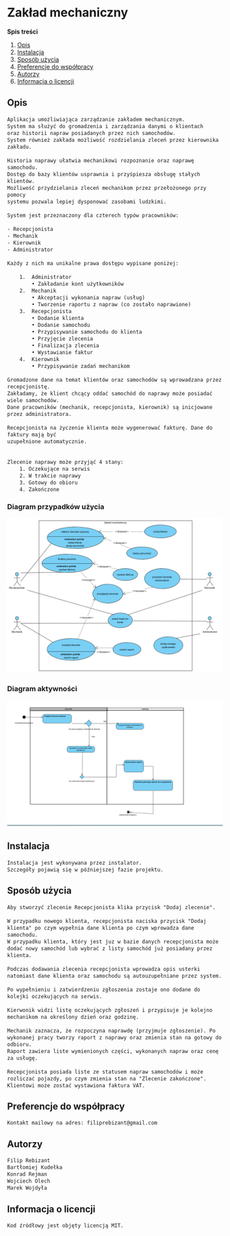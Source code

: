 # Zakład mechaniczny

**Spis treści**

 1. [Opis](#opis)
 2. [Instalacja](#Instalacja)
 3. [Sposób użycia](#sposób-użycia)
 4. [Preferencje do współpracy](#preferencje-do-współpracy)
 5. [Autorzy](#autorzy)
 6. [Informacja o licencji](#informacja-o-licencji)
 
 
## Opis
    Aplikacja umożliwiająca zarządzanie zakładem mechanicznym.
    System ma służyć do gromadzenia i zarządzania danymi o klientach
    oraz historii napraw posiadanych przez nich samochodów.
    System również zakłada możliwość rozdzielania zleceń przez kierownika zakładu.

    Historia naprawy ułatwia mechanikowi rozpoznanie oraz naprawę samochodu.
    Dostęp do bazy klientów usprawnia i przyśpiesza obsługę stałych klientów.
    Możliwość przydzielania zleceń mechanikom przez przełożonego przy pomocy
    systemu pozwala lepiej dysponować zasobami ludzkimi.

    System jest przeznaczony dla czterech typów pracowników:

    - Recepcjonista
    - Mechanik
    - Kierownik
    - Administrator

    Każdy z nich ma unikalne prawa dostępu wypisane poniżej:
    
        1.	Administrator
            • Zakładanie kont użytkowników
        2.	Mechanik
            • Akceptacji wykonania napraw (usług)
            • Tworzenie raportu z napraw (co zostało naprawione)
        3.	Recepcjonista
            • Dodanie klienta
            • Dodanie samochodu
            • Przypisywanie samochodu do klienta
            • Przyjęcie zlecenia
            • Finalizacja zlecenia 
            • Wystawianie faktur
        4.	Kierownik
            • Przypisywanie zadań mechanikom
    
    Gromadzone dane na temat klientów oraz samochodów są wprowadzana przez recepcjonistę.
    Zakładamy, że klient chcący oddać samochód do naprawy może posiadać wiele samochodów.
    Dane pracowników (mechanik, recepcjonista, kierownik) są inicjowane przez administratora.
    
    Recepcjonista na życzenie klienta może wygenerować fakturę. Dane do faktury mają być
    uzupełnione automatycznie.

    
    Zlecenie naprawy może przyjąć 4 stany: 
        1. Oczekujące na serwis
        2. W trakcie naprawy
        3. Gotowy do obioru
        4. Zakończone

### Diagram przypadków użycia
![Screenshot](diagrams/use_cases_diagram.png)
### Diagram aktywności
![Screenshot](diagrams/activity_diagram.png)
    
## Instalacja
    Instalacja jest wykonywana przez instalator. 
    Szczegóły pojawią się w późniejszej fazie projektu.
## Sposób użycia
    Aby stworzyć zlecenie Recepcjonista klika przycisk "Dodaj zlecenie".
    
    W przypadku nowego klienta, recepcjonista naciska przycisk "Dodaj klienta" po czym wypełnia dane klienta po czym wprowadza dane samochodu.
    W przypadku klienta, który jest juz w bazie danych recepcjonista może dodać nowy samochód lub wybrać z listy samochód już posiadany przez klienta.
    
    Podczas dodawania zlecenia recepcjonista wprowadza opis usterki natomiast dane klienta oraz samochodu są autouzupełniane przez system.
    
    Po wypełnieniu i zatwierdzeniu zgłoszenia zostaje ono dodane do kolejki oczekujących na serwis.
    
    Kierwonik widzi listę oczekujących zgłoszeń i przypisuje je kolejno mechanikom na określony dzień oraz godzinę.
    
    Mechanik zaznacza, że rozpoczyna naprawdę (przyjmuje zgłoszenie). Po wykonanej pracy tworzy raport z naprawy oraz zmienia stan na gotowy do odbioru.
    Raport zawiera liste wymienionych części, wykonanych napraw oraz cenę za usługę.
    
    Recepcjonista posiada liste ze statusem napraw samochodów i może rozliczać pojazdy, po czym zmienia stan na "Zlecenie zakończone".
    Klientowi może zostać wystawiona faktura VAT.
    

## Preferencje do współpracy
    Kontakt mailowy na adres: filiprebizant@gmail.com
    
## Autorzy
    Filip Rebizant
    Bartłomiej Kudełka
    Konrad Rejman
    Wojciech Olech
    Marek Wojdyła
     
## Informacja o licencji    
    Kod źródłowy jest objęty licencją MIT.
